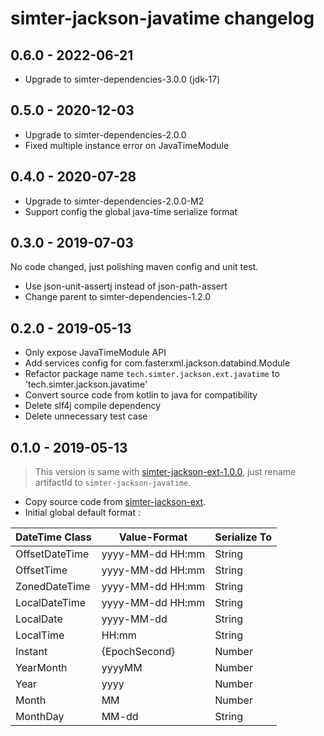 # simter-jackson-javatime changelog

## 0.6.0 - 2022-06-21

- Upgrade to simter-dependencies-3.0.0 (jdk-17)

## 0.5.0 - 2020-12-03

- Upgrade to simter-dependencies-2.0.0
- Fixed multiple instance error on JavaTimeModule

## 0.4.0 - 2020-07-28

- Upgrade to simter-dependencies-2.0.0-M2
- Support config the global java-time serialize format

## 0.3.0 - 2019-07-03

No code changed, just polishing maven config and unit test.

- Use json-unit-assertj instead of json-path-assert
- Change parent to simter-dependencies-1.2.0

## 0.2.0 - 2019-05-13

- Only expose JavaTimeModule API
- Add services config for com.fasterxml.jackson.databind.Module
- Refactor package name `tech.simter.jackson.ext.javatime` to 'tech.simter.jackson.javatime'
- Convert source code from kotlin to java for compatibility
- Delete slf4j compile dependency
- Delete unnecessary test case

## 0.1.0 - 2019-05-13

> This version is same with [simter-jackson-ext-1.0.0], just rename artifactId to `simter-jackson-javatime`.

- Copy source code from [simter-jackson-ext].
- Initial global default format :

| DateTime Class | Value-Format     | Serialize To |
|----------------|------------------|--------------|
| OffsetDateTime | yyyy-MM-dd HH:mm | String       |
| OffsetTime     | yyyy-MM-dd HH:mm | String       |
| ZonedDateTime  | yyyy-MM-dd HH:mm | String       |
| LocalDateTime  | yyyy-MM-dd HH:mm | String       |
| LocalDate      | yyyy-MM-dd       | String       |
| LocalTime      | HH:mm            | String       |
| Instant        | {EpochSecond}    | Number       |
| YearMonth      | yyyyMM           | Number       |
| Year           | yyyy             | Number       |
| Month          | MM               | Number       |
| MonthDay       | MM-dd            | String       |


[simter-jackson-ext]: https://github.com/simter/simter-jackson-ext
[simter-jackson-ext-1.0.0]: https://github.com/simter/simter-jackson-ext/tree/1.0.0